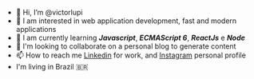 - 👋 Hi, I’m @victorlupi
- 👀 I am interested in web application development, fast and modern applications
- 🌱 I am currently learning ***Javascript***, ***ECMAScript 6***, ***ReactJs*** e ***Node***
- 💞️ I'm looking to collaborate on a personal blog to generate content
- 📫 How to reach me [Linkedin](https://br.linkedin.com/in/victorlupi) for work, and [Instagram](https://instagram.com/victorlupi) personal profile
- I'm living in Brazil 🇧🇷


<!---
victorlupi/victorlupi is a ✨ special ✨ repository because its `README.md` (this file) appears on your GitHub profile.
You can click the Preview link to take a look at your changes.
--->
